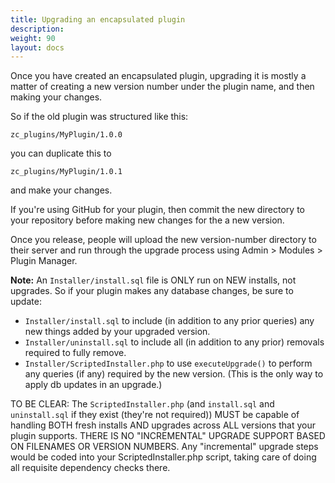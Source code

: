 ```yaml
---
title: Upgrading an encapsulated plugin 
description:  
weight: 90
layout: docs
---
```


Once you have created an encapsulated plugin, upgrading it is mostly a matter of creating a new version number under the plugin name, and then making your changes. 

So if the old plugin was structured like this: 

```
zc_plugins/MyPlugin/1.0.0
```

you can duplicate this to 

```
zc_plugins/MyPlugin/1.0.1
```

and make your changes. 

If you're using GitHub for your plugin, then commit the new directory to your repository before making new changes for the a new version. 

Once you release, people will upload the new version-number directory to their server and run through the upgrade process using Admin > Modules > Plugin Manager.

**Note:** An `Installer/install.sql` file is ONLY run on NEW installs, not upgrades. 
So if your plugin makes any database changes, be sure to update:
- `Installer/install.sql` to include (in addition to any prior queries) any new things added by your upgraded version.
- `Installer/uninstall.sql` to include all (in addition to any prior) removals required to fully remove.
- `Installer/ScriptedInstaller.php` to use `executeUpgrade()` to perform any queries (if any) required by the new version. (This is the only way to apply db updates in an upgrade.)

TO BE CLEAR: The `ScriptedInstaller.php` (and `install.sql` and `uninstall.sql` if they exist (they're not required)) MUST be capable of handling BOTH fresh installs AND upgrades across ALL versions that your plugin supports. THERE IS NO "INCREMENTAL" UPGRADE SUPPORT BASED ON FILENAMES OR VERSION NUMBERS. Any "incremental" upgrade steps would be coded into your ScriptedInstaller.php script, taking care of doing all requisite dependency checks there.
